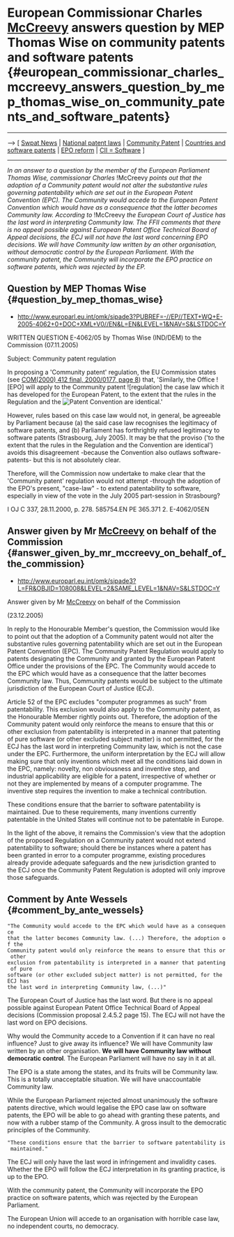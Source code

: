 # European Commissionar Charles [McCreevy](McCreevy "wikilink") answers question by MEP Thomas Wise on community patents and software patents {#european_commissionar_charles_mccreevy_answers_question_by_mep_thomas_wise_on_community_patents_and_software_patents}

------------------------------------------------------------------------

\--\> \[ [ Swpat News](SwpatcninoEn "wikilink") \| [ National patent
laws](NatPatLawsEn "wikilink") \| [Community
Patent](http://wiki.ffii.org/ComPatEn "wikilink") \| [ Countries and
software patents](SwpatgugdeEn "wikilink") \| [ EPO
reform](EPOreformEn "wikilink") \| [ CII =
Software](CIIisSwEn "wikilink") \]

------------------------------------------------------------------------

*In an answer to a question by the member of the European Parliament
Thomas Wise, commissionar Charles* !McCreevy *points out that the
adoption of a Community patent would not alter the substantive rules
governing patentability which are set out in the European Patent
Convention (EPC). The Community would accede to the European Patent
Convention which would have as a consequence that the latter becomes
Community law. According to* !McCreevy *the European Court of Justice
has the last word in interpreting Community law. The FFII comments that
there is no appeal possible against European Patent Office Technical
Board of Appeal decisions, the ECJ will not have the last word
concerning EPO decisions. We will have Community law written by an other
organisation, without democratic control by the European Parliament.
With the community patent, the Community will incorporate the EPO
practice on software patents, which was rejected by the EP.*

## Question by MEP Thomas Wise {#question_by_mep_thomas_wise}

-   <http://www.europarl.eu.int/omk/sipade3?PUBREF=-//EP//TEXT+WQ+E-2005-4062+0+DOC+XML+V0//EN&L=EN&LEVEL=1&NAV=S&LSTDOC=Y>

WRITTEN QUESTION E-4062/05 by Thomas Wise (IND/DEM) to the Commission
(07.11.2005)

Subject: Community patent regulation

In proposing a \'Community patent\' regulation, the EU Commission states
(see [COM(2000) 412 final, 2000/0177, page
8](http://europa.eu.int/eur-lex/lex/LexUriServ/site/en/com/2000/com2000_0412en01.pdf "wikilink"))
that, \'Similarly, the Office !\[EPO\] will apply to the Community
patent !\[regulation\] the case law which it has developed for the
European Patent, to the extent that the rules in the Regulation and the
![Patent](European "wikilink") Convention are identical.\'

However, rules based on this case law would not, in general, be
agreeable by Parliament because (a) the said case law recognises the
legitimacy of software patents, and (b) Parliament has forthrightly
refused legitimacy to software patents (Strasbourg, July 2005). It may
be that the proviso (\'to the extent that the rules in the Regulation
and the Convention are identical\') avoids this disagreement -because
the Convention also outlaws software-patents- but this is not absolutely
clear.

Therefore, will the Commission now undertake to make clear that the
\'Community patent\' regulation would not attempt -through the adoption
of the EPO\'s present, \"case-law\" - to extend patentability to
software, especially in view of the vote in the July 2005 part-session
in Strasbourg?

I OJ C 337, 28.11.2000, p. 278. 585754.EN PE 365.371 2. E-4062/05EN

## Answer given by Mr [McCreevy](McCreevy "wikilink") on behalf of the Commission {#answer_given_by_mr_mccreevy_on_behalf_of_the_commission}

-   <http://www.europarl.eu.int/omk/sipade3?L=FR&OBJID=108008&LEVEL=2&SAME_LEVEL=1&NAV=S&LSTDOC=Y>

Answer given by Mr [McCreevy](McCreevy "wikilink") on behalf of the
Commission

(23.12.2005)

In reply to the Honourable Member\'s question, the Commission would like
to point out that the adoption of a Community patent would not alter the
substantive rules governing patentability which are set out in the
European Patent Convention (EPC). The Community Patent Regulation would
apply to patents designating the Community and granted by the European
Patent Office under the provisions of the EPC. The Community would
accede to the EPC which would have as a consequence that the latter
becomes Community law. Thus, Community patents would be subject to the
ultimate jurisdiction of the European Court of Justice (ECJ).

Article 52 of the EPC excludes \"computer programmes as such\" from
patentability. This exclusion would also apply to the Community patent,
as the Honourable Member rightly points out. Therefore, the adoption of
the Community patent would only reinforce the means to ensure that this
or other exclusion from patentability is interpreted in a manner that
patenting of pure software (or other excluded subject matter) is not
permitted, for the ECJ has the last word in interpreting Community law,
which is not the case under the EPC. Furthermore, the uniform
interpretation by the ECJ will allow making sure that only inventions
which meet all the conditions laid down in the EPC, namely: novelty, non
obviousness and inventive step, and industrial applicability are
eligible for a patent, irrespective of whether or not they are
implemented by means of a computer programme. The inventive step
requires the invention to make a technical contribution.

These conditions ensure that the barrier to software patentability is
maintained. Due to these requirements, many inventions currently
patentable in the United States will continue not to be patentable in
Europe.

In the light of the above, it remains the Commission\'s view that the
adoption of the proposed Regulation on a Community patent would not
extend patentability to software; should there be instances where a
patent has been granted in error to a computer programme, existing
procedures already provide adequate safeguards and the new jurisdiction
granted to the ECJ once the Community Patent Regulation is adopted will
only improve those safeguards.

## Comment by Ante Wessels {#comment_by_ante_wessels}

`"The Community would accede to the EPC which would have as a consequence `\
`that the latter becomes Community law. (...) Therefore, the adoption of the `\
`Community patent would only reinforce the means to ensure that this or other `\
`exclusion from patentability is interpreted in a manner that patenting of pure `\
`software (or other excluded subject matter) is not permitted, for the ECJ has `\
`the last word in interpreting Community law, (...)"`

The European Court of Justice has the last word. But there is no appeal
possible against European Patent Office Technical Board of Appeal
decisions (Commission proposal 2.4.5.2 page 15). The ECJ will not have
the last word on EPO decisions.

Why would the Community accede to a Convention if it can have no real
influence? Just to give away its influence? We will have Community law
written by an other organisation. **We will have Community law without
democratic control**. The European Parliament will have no say in it at
all.

The EPO is a state among the states, and its fruits will be Community
law. This is a totally unacceptable situation. We will have
unaccountable Community law.

While the European Parliament rejected almost unanimously the software
patents directive, which would legalise the EPO case law on software
patents, the EPO will be able to go ahead with granting these patents,
and now with a rubber stamp of the Community. A gross insult to the
democratic principles of the Community.

`"These conditions ensure that the barrier to software patentability is maintained." `

The ECJ will only have the last word in infringement and invalidity
cases. Whether the EPO will follow the ECJ interpretation in its
granting practice, is up to the EPO.

With the community patent, the Community will incorporate the EPO
practice on software patents, which was rejected by the European
Parliament.

The European Union will accede to an organisation with horrible case
law, no independent courts, no democracy.
